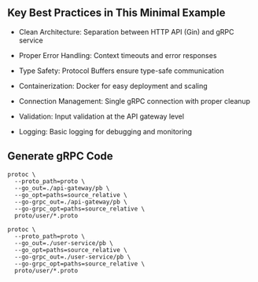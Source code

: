 ## Key Best Practices in This Minimal Example

- Clean Architecture: Separation between HTTP API (Gin) and gRPC service

- Proper Error Handling: Context timeouts and error responses

- Type Safety: Protocol Buffers ensure type-safe communication

- Containerization: Docker for easy deployment and scaling

- Connection Management: Single gRPC connection with proper cleanup

- Validation: Input validation at the API gateway level

- Logging: Basic logging for debugging and monitoring


## Generate gRPC Code
```
protoc \
  --proto_path=proto \
  --go_out=./api-gateway/pb \
  --go_opt=paths=source_relative \
  --go-grpc_out=./api-gateway/pb \
  --go-grpc_opt=paths=source_relative \
  proto/user/*.proto

protoc \
  --proto_path=proto \
  --go_out=./user-service/pb \
  --go_opt=paths=source_relative \
  --go-grpc_out=./user-service/pb \
  --go-grpc_opt=paths=source_relative \
  proto/user/*.proto
```